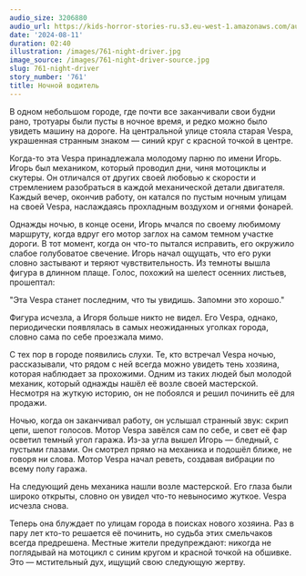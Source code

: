 ```yaml
---
audio_size: 3206880
audio_url: https://kids-horror-stories-ru.s3.eu-west-1.amazonaws.com/audio/761-night-driver.mp3
date: '2024-08-11'
duration: 02:40
illustration: /images/761-night-driver.jpg
image_source: /images/761-night-driver-source.jpg
slug: 761-night-driver
story_number: '761'
title: Ночной водитель
---
```


В одном небольшом городе, где почти все заканчивали свои будни рано, тротуары были пусты в ночное время, и редко можно было увидеть машину на дороге. На центральной улице стояла старая Vespa, украшенная странным знаком — синий круг с красной точкой в центре.

Когда-то эта Vespa принадлежала молодому парню по имени Игорь. Игорь был механиком, который проводил дни, чиня мотоциклы и скутеры. Он отличался от других своей любовью к скорости и стремлением разобраться в каждой механической детали двигателя. Каждый вечер, окончив работу, он катался по пустым ночным улицам на своей Vespa, наслаждаясь прохладным воздухом и огнями фонарей.

Однажды ночью, в конце осени, Игорь мчался по своему любимому маршруту, когда вдруг его мотор заглох на самом темном участке дороги. В тот момент, когда он что-то пытался исправить, его окружило слабое голубоватое свечение. Игорь начал ощущать, что его руки словно застывают и теряют чувствительность. Из темноты вышла фигура в длинном плаще. Голос, похожий на шелест осенних листьев, прошептал:

"Эта Vespa станет последним, что ты увидишь. Запомни это хорошо."

Фигура исчезла, а Игоря больше никто не видел. Его Vespa, однако, периодически появлялась в самых неожиданных уголках города, словно сама по себе проезжала мимо.

С тех пор в городе появились слухи. Те, кто встречал Vespa ночью, рассказывали, что рядом с ней всегда можно увидеть тень хозяина, которая наблюдает за прохожими. Одним из таких людей был молодой механик, который однажды нашёл её возле своей мастерской. Несмотря на жуткую историю, он не побоялся и решил починить её для продажи.

Ночью, когда он заканчивал работу, он услышал странный звук: скрип цепи, шепот голосов. Мотор Vespa завёлся сам по себе, и свет её фар осветил темный угол гаража. Из-за угла вышел Игорь — бледный, с пустыми глазами. Он смотрел прямо на механика и подошёл ближе, не говоря ни слова. Мотор Vespa начал реветь, создавая вибрации по всему полу гаража.

На следующий день механика нашли возле мастерской. Его глаза были широко открыты, словно он увидел что-то невыносимо жуткое. Vespa исчезла снова.

Теперь она блуждает по улицам города в поисках нового хозяина. Раз в пару лет кто-то решается её починить, но судьба этих смельчаков всегда предрешена. Местные жители предупреждают: никогда не поглядывай на мотоцикл с синим кругом и красной точкой на обшивке. Это — мстительный дух, ищущий свою следующую жертву.